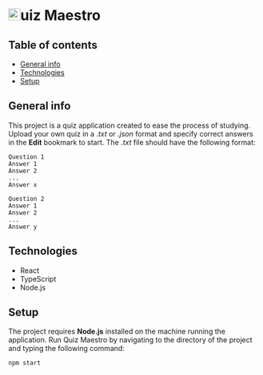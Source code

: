 <h1><img src="public/icon-removebg.png" alt="Q" width="24"/>uiz Maestro</h1>

## Table of contents
* [General info](#general-info)
* [Technologies](#technologies)
* [Setup](#setup)
## General info
This project is a quiz application created to ease the process of studying. Upload your own quiz in a *.txt* or *.json* format and specify correct answers in the **Edit** bookmark to start. The *.txt* file should have the following format:
```
Question 1
Answer 1
Answer 2
...
Answer x

Question 2
Answer 1
Answer 2
...
Answer y
```
## Technologies
* React
* TypeScript
* Node.js
## Setup
The project requires **Node.js** installed on the machine running the application. Run Quiz Maestro by navigating to the directory of the project and typing the following command:
```
npm start
```
